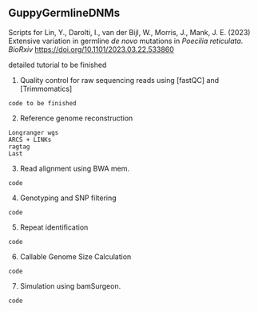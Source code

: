 ## GuppyGermlineDNMs
Scripts for Lin, Y., Darolti, I., van der Bijl, W., Morris, J., Mank, J. E. (2023) Extensive variation in germline *de novo* mutations in *Poecilia reticulata*. *BioRxiv* https://doi.org/10.1101/2023.03.22.533860

detailed tutorial to be finished

1. Quality control for raw sequencing reads using [fastQC] and [Trimmomatics]
```
code to be finished
```

2. Reference genome reconstruction
```
Longranger wgs 
ARCS + LINKs
ragtag
Last
```
3. Read alignment using BWA mem.
```
code
```

4. Genotyping and SNP filtering
```
code
```

5. Repeat identification
```
code
```

6. Callable Genome Size Calculation 
```
code
```

7. Simulation using bamSurgeon.
```
code
```


